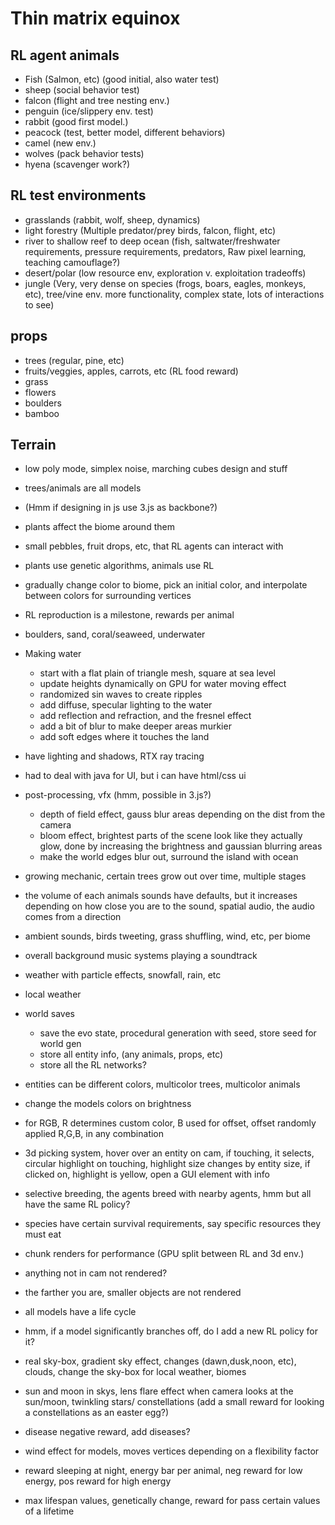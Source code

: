 # Thin matrix equinox

## RL agent animals
 - Fish (Salmon, etc) (good initial, also water test)
 - sheep (social behavior test)
 - falcon (flight and tree nesting env.)
 - penguin (ice/slippery env. test)
 - rabbit (good first model.)
 - peacock (test, better model, different behaviors)
 - camel (new env.)
 - wolves (pack behavior tests)
 - hyena (scavenger work?)

## RL test environments
 - grasslands (rabbit, wolf, sheep, dynamics)
 - light forestry (Multiple predator/prey birds, falcon, flight, etc)
 - river to shallow reef to deep ocean (fish, saltwater/freshwater requirements, pressure requirements, predators, Raw pixel learning, teaching camouflage?)
 - desert/polar (low resource env, exploration v. exploitation tradeoffs)
 - jungle (Very, very dense on species (frogs, boars, eagles, monkeys, etc), tree/vine env. more functionality, complex state, lots of interactions to see)

## props
 - trees (regular, pine, etc)
 - fruits/veggies, apples, carrots, etc (RL food reward)
 - grass
 - flowers
 - boulders
 - bamboo
 
## Terrain
 - low poly mode, simplex noise, marching cubes design and stuff
 - trees/animals are all models
 - (Hmm if designing in js use 3.js as backbone?)
 - plants affect the biome around them
 - small pebbles, fruit drops, etc, that RL agents can interact with
 - plants use genetic algorithms, animals use RL
 - gradually change color to biome, pick an initial color, and interpolate between colors for surrounding vertices
 - RL reproduction is a milestone, rewards per animal

 - boulders, sand, coral/seaweed, underwater
 - Making water
     - start with a flat plain of triangle mesh, square at sea level
     - update heights dynamically on GPU for water moving effect
     - randomized sin waves to create ripples
     - add diffuse, specular lighting to the water
     - add reflection and refraction, and the fresnel effect
     - add a bit of blur to make deeper areas murkier
     - add soft edges where it touches the land
 - have lighting and shadows, RTX ray tracing
 - had to deal with java for UI, but i can have html/css ui

 - post-processing, vfx (hmm, possible in 3.js?)
     - depth of field effect, gauss blur areas depending on the dist from the camera 
     - bloom effect, brightest parts of the scene look like they actually glow, done by increasing the brightness and gaussian blurring areas
     - make the world edges blur out, surround the island with ocean 

 - growing mechanic, certain trees grow out over time, multiple stages

 - the volume of each animals sounds have defaults, but it increases depending on how close you are to the sound, spatial audio, the audio comes from a direction
 - ambient sounds, birds tweeting, grass shuffling, wind, etc, per biome
 - overall background music systems playing a soundtrack

 - weather with particle effects, snowfall, rain, etc
 - local weather

 - world saves
     - save the evo state, procedural generation with seed, store seed for world gen
     - store all entity info, (any animals, props, etc)
     - store all the RL networks?

 - entities can be different colors, multicolor trees, multicolor animals
 - change the models colors on brightness
 - for RGB, R determines custom color, B used for offset, offset randomly applied R,G,B, in any combination

 - 3d picking system, hover over an entity on cam, if touching, it selects, circular highlight on touching, highlight size changes by entity size, if clicked on, highlight is yellow, open a GUI element with info 

 - selective breeding, the agents breed with nearby agents, hmm but all have the same RL policy?
 - species have certain survival requirements, say specific resources they must eat

 - chunk renders for performance (GPU split between RL and 3d env.)
 - anything not in cam not rendered?
 - the farther you are, smaller objects are not rendered

 - all models have a life cycle
 - hmm, if a model significantly branches off, do I add a new RL policy for it?

 - real sky-box, gradient sky effect, changes (dawn,dusk,noon, etc), clouds, change the sky-box for local weather, biomes

 - sun and moon in skys, lens flare effect when camera looks at the sun/moon, twinkling stars/ constellations (add a small reward for looking a constellations as an easter egg?) 

 - disease negative reward, add diseases?

 - wind effect for models, moves vertices depending on a flexibility factor

 - reward sleeping at night, energy bar per animal, neg reward for low energy, pos reward for high energy
 - max lifespan values, genetically change, reward for pass certain values of a lifetime